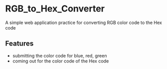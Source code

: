 # RGB_to_Hex_Converter

A simple web application practice for converting RGB color code to the Hex code 

## Features
- submitting the color code for blue, red, green
- coming out for the color code of the Hex code
